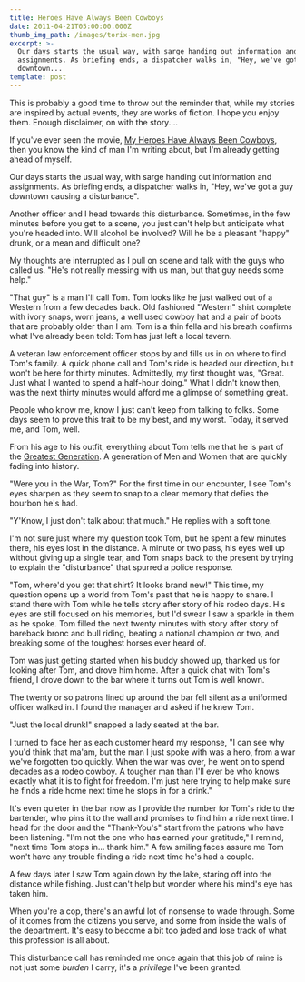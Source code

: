 ```yaml
---
title: Heroes Have Always Been Cowboys
date: 2011-04-21T05:00:00.000Z
thumb_img_path: /images/torix-men.jpg
excerpt: >-
  Our days starts the usual way, with sarge handing out information and
  assignments. As briefing ends, a dispatcher walks in, "Hey, we've got a guy
  downtown...
template: post
---
```

<p>This is probably a good time to throw out the reminder that, while my stories are inspired by actual events, they are works of fiction. I hope you enjoy them. Enough disclaimer, on with the story....</p>

<p>If you've ever seen the movie, <a href="http://www.imdb.com/title/tt0102493/">My Heroes Have Always Been Cowboys</a>, then you know the kind of man I'm writing about, but I'm already getting ahead of myself.</p>

<p>Our days starts the usual way, with sarge handing out information and assignments. As briefing ends, a dispatcher walks in, "Hey, we've got a guy downtown causing a disturbance".</p>

<p>Another officer and I head towards this disturbance. Sometimes, in the few minutes before you get to a scene, you just can't help but anticipate what you're headed into. Will alcohol be involved? Will he be a pleasant "happy" drunk, or a mean and difficult one?</p>

<p>My thoughts are interrupted as I pull on scene and talk with the guys who called us. "He's not really messing with us man, but that guy needs some help."</p>

<p>"That guy" is a man I'll call Tom. Tom looks like he just walked out of a Western from a few decades back. Old fashioned "Western" shirt complete with ivory snaps, worn jeans, a well used cowboy hat and a pair of boots that are probably older than I am. Tom is a thin fella and his breath confirms what I've already been told: Tom has just left a local tavern.</p>

<p>A veteran law enforcement officer stops by and fills us in on where to find Tom's family. A quick phone call and Tom's ride is headed our direction, but won't be here for thirty minutes. Admittedly, my first thought was, "Great. Just what I wanted to spend a half-hour doing." What I didn't know then, was the next thirty minutes would afford me a glimpse of something great.</p>

<p>People who know me, know I just can't keep from talking to folks. Some days seem to prove this trait to be my best, and my worst. Today, it served me, and Tom, well.</p>

<p>From his age to his outfit, everything about Tom tells me that he is part of the <a href="http://en.wikipedia.org/wiki/Greatest_Generation">Greatest Generation</a>. A generation of Men and Women that are quickly fading into history.</p>

<p>"Were you in the War, Tom?" For the first time in our encounter, I see Tom's eyes sharpen as they seem to snap to a clear memory that defies the bourbon he's had.</p>

<p>"Y'Know, I just don't talk about that much." He replies with a soft tone.</p>

<p>I'm not sure just where my question took Tom, but he spent a few minutes there, his eyes lost in the distance. A minute or two pass, his eyes well up without giving up a single tear, and Tom snaps back to the present by trying to explain the "disturbance" that spurred a police response.</p>

<p>"Tom, where'd you get that shirt? It looks brand new!" This time, my question opens up a world from Tom's past that he is happy to share. I stand there with Tom while he tells story after story of his rodeo days. His eyes are still focused on his memories, but I'd swear I saw a sparkle in them as he spoke. Tom filled the next twenty minutes with story after story of bareback bronc and bull riding, beating a national champion or two, and breaking some of the toughest horses ever heard of.</p>

<p>Tom was just getting started when his buddy showed up, thanked us for looking after Tom, and drove him home. After a quick chat with Tom's friend, I drove down to the bar where it turns out Tom is well known.</p>

<p>The twenty or so patrons lined up around the bar fell silent as a uniformed officer walked in. I found the manager and asked if he knew Tom.</p>

<p>"Just the local drunk!" snapped a lady seated at the bar.</p>

<p>I turned to face her as each customer heard my response, "I can see why you'd think that ma'am, but the man I just spoke with was a hero, from a war we've forgotten too quickly. When the war was over, he went on to spend decades as a rodeo cowboy. A tougher man than I'll ever be who knows exactly what it is to fight for freedom. I'm just here trying to help make sure he finds a ride home next time he stops in for a drink."</p>

<p>It's even quieter in the bar now as I provide the number for Tom's ride to the bartender, who pins it to the wall and promises to find him a ride next time. I head for the door and the "Thank-You's" start from the patrons who have been listening. "I'm not the one who has earned your gratitude," I remind, "next time Tom stops in... thank him." A few smiling faces assure me Tom won't have any trouble finding a ride next time he's had a couple.</p>

<p>A few days later I saw Tom again down by the lake, staring off into the distance while fishing. Just can't help but wonder where his mind's eye has taken him.</p>

<p>When you're a cop, there's an awful lot of nonsense to wade through. Some of it comes from the citizens you serve, and some from inside the walls of the department. It's easy to become a bit too jaded and lose track of what this profession is all about.</p>

<p>This disturbance call has reminded me once again that this job of mine is not just some <em>burden</em> I carry, it's a <em>privilege</em> I've been granted.</p>
